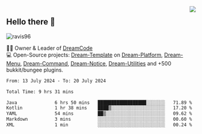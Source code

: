 <img align='right' src="https://github-readme-stats.vercel.app/api?username=Ravis96&show_icons=true">

## Hello there 👋
<p align="left"> <img src="https://komarev.com/ghpvc/?username=ravis96&label=Profile%20views&color=0e75b6&style=flat" alt="ravis96" /> </p>

👨‍💻 Owner & Leader of [DreamCode](https://github.com/DreamPoland) <br>
💻 Open-Source projects: [Dream-Template](https://github.com/DreamPoland/dream-template) on [Dream-Platform](https://github.com/DreamPoland/dream-platform), [Dream-Menu](https://github.com/DreamPoland/dream-menu), [Dream-Command](https://github.com/DreamPoland/dream-command), [Dream-Notice](https://github.com/DreamPoland/dream-notice), [Dream-Utilities](https://github.com/DreamPoland/dream-utilities) and +500 bukkit/bungee plugins.

<!--START_SECTION:waka-->

```txt
From: 13 July 2024 - To: 20 July 2024

Total Time: 9 hrs 31 mins

Java              6 hrs 50 mins   ██████████████████░░░░░░░   71.89 %
Kotlin            1 hr 38 mins    ████▒░░░░░░░░░░░░░░░░░░░░   17.20 %
YAML              54 mins         ██▒░░░░░░░░░░░░░░░░░░░░░░   09.62 %
Markdown          3 mins          ░░░░░░░░░░░░░░░░░░░░░░░░░   00.60 %
XML               1 min           ░░░░░░░░░░░░░░░░░░░░░░░░░   00.24 %
```

<!--END_SECTION:waka-->
